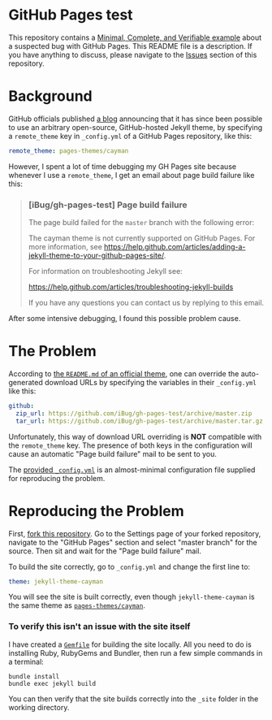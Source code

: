 # GitHub Pages test

This repository contains a [Minimal, Complete, and Verifiable example][mcve] about a suspected bug with GitHub Pages. This README file is a description. If you have anything to discuss, please navigate to the [Issues][issues] section of this repository.


# Background

GitHub officials published [a blog][1] announcing that it has since been possible to use an arbitrary open-source, GitHub-hosted Jekyll theme, by specifying a `remote_theme` key in `_config.yml` of a GitHub Pages repository, like this:

```yaml
remote_theme: pages-themes/cayman
```

However, I spent a lot of time debugging my GH Pages site because whenever I use a `remote_theme`, I get an email about page build failure like this:

> ### [iBug/gh-pages-test] Page build failure
>
> The page build failed for the `master` branch with the following error:
>
> The cayman theme is not currently supported on GitHub Pages. For more information, see <https://help.github.com/articles/adding-a-jekyll-theme-to-your-github-pages-site/>.
>
> For information on troubleshooting Jekyll see:
>
> <https://help.github.com/articles/troubleshooting-jekyll-builds>
>
> If you have any questions you can contact us by replying to this email.

After some intensive debugging, I found this possible problem cause.


# The Problem

According to [the `README.md` of an official theme][2], one can override the auto-generated download URLs by specifying the variables in their `_config.yml` like this:

```yaml
github:
  zip_url: https://github.com/iBug/gh-pages-test/archive/master.zip
  tar_url: https://github.com/iBug/gh-pages-test/archive/master.tar.gz
```

Unfortunately, this way of download URL overriding is **NOT** compatible with the `remote_theme` key. The presence of both keys in the configuration will cause an automatic "Page build failure" mail to be sent to you.

The [provided `_config.yml`][config] is an almost-minimal configuration file supplied for reproducing the problem.


# Reproducing the Problem

First, [fork this repository][fork]. Go to the Settings page of your forked repository, navigate to the "GitHub Pages" section and select "master branch" for the source. Then sit and wait for the "Page build failure" mail.

To build the site correctly, go to `_config.yml` and change the first line to:

```yaml
theme: jekyll-theme-cayman
```

You will see the site is built correctly, even though `jekyll-theme-cayman` is the same theme as [`pages-themes/cayman`][cayman].

### To verify this isn't an issue with the site itself

I have created a [`Gemfile`][gemfile] for building the site locally. All you need to do is installing Ruby, RubyGems and Bundler, then run a few simple commands in a terminal:

```
bundle install
bundle exec jekyll build
```

You can then verify that the site builds correctly into the `_site` folder in the working directory.



  [mcve]: https://stackoverflow.com/help/mcve
  [issues]: https://github.com/iBug/gh-pages-test/issues
  [fork]: https://github.com/iBug/gh-pages-test/fork
  [config]: https://github.com/iBug/gh-pages-test/blob/master/_config.yml
  [gemfile]: https://github.com/iBug/gh-pages-test/blob/master/Gemfile
  [cayman]: htps://github.com/pages-themes/cayman

  [1]: https://blog.github.com/2017-11-29-use-any-theme-with-github-pages/
  [2]: https://github.com/pages-themes/cayman#overriding-github-generated-urls
